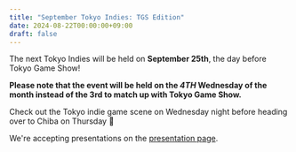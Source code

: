 ```yaml
---
title: "September Tokyo Indies: TGS Edition"
date: 2024-08-22T00:00:00+09:00
draft: false
---
```


The next Tokyo Indies will be held on **September 25th**, the day before Tokyo Game Show!

**Please note that the event will be held on the *4TH* Wednesday of the month instead of the 3rd to match up with Tokyo Game Show.**

Check out the Tokyo indie game scene on Wednesday night before heading over to Chiba on Thursday 🎉

We're accepting presentations on the [presentation page](/en/present).
